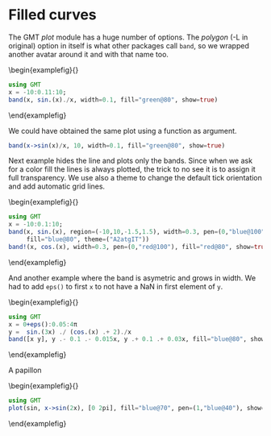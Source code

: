 # Filled curves

The GMT *plot* module has a huge number of options. The *polygon* (-L in original) option in itself
is what other packages call `band`, so we wrapped another avatar around it and with that name too.

\begin{examplefig}{}
```julia
using GMT
x = -10:0.11:10;
band(x, sin.(x)./x, width=0.1, fill="green@80", show=true)
```
\end{examplefig}

We could have obtained the same plot using a function as argument.

```julia
band(x->sin(x)/x, 10, width=0.1, fill="green@80", show=true)
```

Next example hides the line and plots only the bands. Since when we ask for a color fill the lines is always
plotted, the trick to no see it is to assign it full transparency. We use also a theme to change the default
tick orientation and add automatic grid lines.

\begin{examplefig}{}
```julia
using GMT
x = -10:0.1:10;
band(x, sin.(x), region=(-10,10,-1.5,1.5), width=0.3, pen=(0,"blue@100"),
     fill="blue@80", theme=("A2atgIT"))
band!(x, cos.(x), width=0.3, pen=(0,"red@100"), fill="red@80", show=true)
```
\end{examplefig}

And another example where the band is asymetric and grows in width. We had to add `eps()` to first `x`
to not have a NaN in first element of `y`.

\begin{examplefig}{}
```julia
using GMT
x = 0+eps():0.05:4π
y =  sin.(3x) ./ (cos.(x) .+ 2)./x
band([x y], y .- 0.1 .- 0.015x, y .+ 0.1 .+ 0.03x, fill="blue@80", show=true)
```
\end{examplefig}

A papillon

\begin{examplefig}{}
```julia
using GMT
plot(sin, x->sin(2x), [0 2pi], fill="blue@70", pen=(1,"blue@40"), show=1)
```
\end{examplefig}
